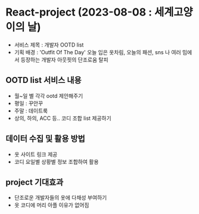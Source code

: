 # React-project (2023-08-08 : 세계고양이의 날)

- 서비스 제목 : 개발자 OOTD list
- 기획 배경 : 'Outfit Of The Day' 오늘 입은 옷차림, 오늘의 패션, sns 나 여러 밈에서 등장하는 개발자 아웃핏의 단조로움 탈피

## OOTD list 서비스 내용

- 월~일 별 각각 ootd 제안해주기
- 평일 : 꾸안꾸
- 주말 : 데이트룩
- 상의, 하의, ACC 등.. 코디 조합 list 제공하기

## 데이터 수집 및 활용 방법

- 옷 사이트 링크 제공
- 코디 요일별 상황별 정보 조합하여 활용

## project 기대효과

- 단조로운 개발자들의 옷에 다채성 부여하기
- 옷 코디에 머리 아플 이유가 없어짐
